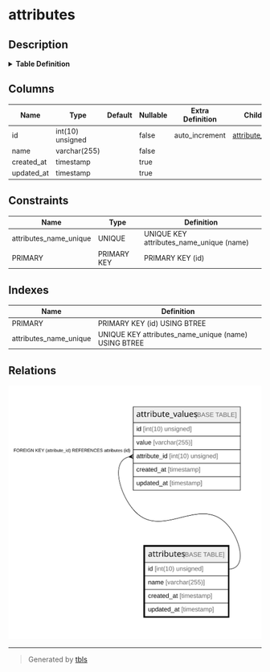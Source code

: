 # attributes

## Description

<details>
<summary><strong>Table Definition</strong></summary>

```sql
CREATE TABLE `attributes` (
  `id` int(10) unsigned NOT NULL AUTO_INCREMENT,
  `name` varchar(255) COLLATE utf8mb4_unicode_ci NOT NULL,
  `created_at` timestamp NULL DEFAULT NULL,
  `updated_at` timestamp NULL DEFAULT NULL,
  PRIMARY KEY (`id`),
  UNIQUE KEY `attributes_name_unique` (`name`)
) ENGINE=InnoDB AUTO_INCREMENT=[Redacted by tbls] DEFAULT CHARSET=utf8mb4 COLLATE=utf8mb4_unicode_ci
```

</details>

## Columns

| Name | Type | Default | Nullable | Extra Definition | Children | Parents | Comment |
| ---- | ---- | ------- | -------- | --------------- | -------- | ------- | ------- |
| id | int(10) unsigned |  | false | auto_increment | [attribute_values](attribute_values.md) |  |  |
| name | varchar(255) |  | false |  |  |  |  |
| created_at | timestamp |  | true |  |  |  |  |
| updated_at | timestamp |  | true |  |  |  |  |

## Constraints

| Name | Type | Definition |
| ---- | ---- | ---------- |
| attributes_name_unique | UNIQUE | UNIQUE KEY attributes_name_unique (name) |
| PRIMARY | PRIMARY KEY | PRIMARY KEY (id) |

## Indexes

| Name | Definition |
| ---- | ---------- |
| PRIMARY | PRIMARY KEY (id) USING BTREE |
| attributes_name_unique | UNIQUE KEY attributes_name_unique (name) USING BTREE |

## Relations

![er](attributes.svg)

---

> Generated by [tbls](https://github.com/k1LoW/tbls)
